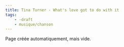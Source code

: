 ```yaml
---
title: Tina Turner - What's love got to do with it
tags:
    - -draft
    - musique/chanson
---
```


Page créée automatiquement, mais vide.
